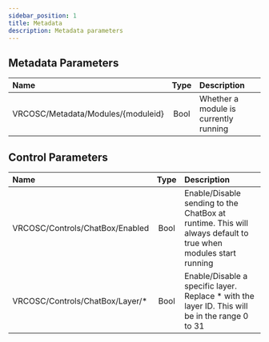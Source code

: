 ```yaml
---
sidebar_position: 1
title: Metadata
description: Metadata parameters
---
```


## Metadata Parameters

| Name | Type | Description |
| :--- | :--: | :-- |
| VRCOSC/Metadata/Modules/\{moduleid\} | Bool | Whether a module is currently running |

## Control Parameters

| Name | Type | Description |
| :--- | :--: | :-- |
| VRCOSC/Controls/ChatBox/Enabled | Bool | Enable/Disable sending to the ChatBox at runtime. This will always default to true when modules start running |
| VRCOSC/Controls/ChatBox/Layer/* | Bool | Enable/Disable a specific layer. Replace * with the layer ID. This will be in the range 0 to 31 |